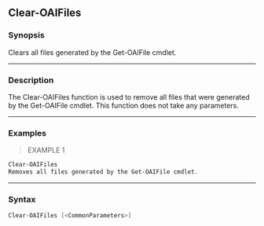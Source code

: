 Clear-OAIFiles
--------------

### Synopsis
Clears all files generated by the Get-OAIFile cmdlet.

---

### Description

The Clear-OAIFiles function is used to remove all files that were generated by the Get-OAIFile cmdlet. This function does not take any parameters.

---

### Examples
> EXAMPLE 1

```PowerShell
Clear-OAIFiles
Removes all files generated by the Get-OAIFile cmdlet.
```

---

### Syntax
```PowerShell
Clear-OAIFiles [<CommonParameters>]
```
